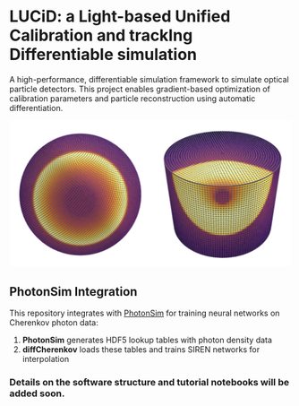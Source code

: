 # LUCiD: a Light-based Unified Calibration and trackIng Differentiable simulation

A high-performance, differentiable simulation framework to simulate optical particle detectors. This project enables gradient-based optimization of calibration parameters and particle reconstruction using automatic differentiation.

![Repository Overview](figures/det_repo_img.png?v=2)

## PhotonSim Integration

This repository integrates with [PhotonSim](https://github.com/cesarjesusvalls/PhotonSim) for training neural networks on Cherenkov photon data:

1. **PhotonSim** generates HDF5 lookup tables with photon density data
2. **diffCherenkov** loads these tables and trains SIREN networks for interpolation

### Details on the software structure and tutorial notebooks will be added soon.
